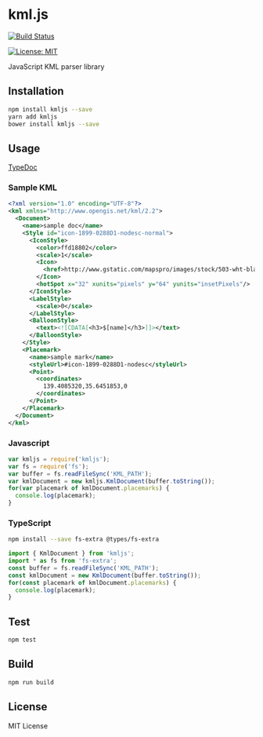 # kml.js

[![Build Status](https://travis-ci.org/endoh0509/kml.js.svg?branch=master)](https://travis-ci.org/endoh0509/kml.js)

[![License: MIT](https://img.shields.io/badge/License-MIT-yellow.svg)](https://opensource.org/licenses/MIT)

JavaScript KML parser library

## Installation

```sh
npm install kmljs --save
yarn add kmljs
bower install kmljs --save
```

## Usage

[TypeDoc](https://endoh0509.github.io/kml.js/)

### Sample KML
```xml
<?xml version="1.0" encoding="UTF-8"?>
<kml xmlns="http://www.opengis.net/kml/2.2">
  <Document>
    <name>sample doc</name>
    <Style id="icon-1899-0288D1-nodesc-normal">
      <IconStyle>
        <color>ffd18802</color>
        <scale>1</scale>
        <Icon>
          <href>http://www.gstatic.com/mapspro/images/stock/503-wht-blank_maps.png</href>
        </Icon>
        <hotSpot x="32" xunits="pixels" y="64" yunits="insetPixels"/>
      </IconStyle>
      <LabelStyle>
        <scale>0</scale>
      </LabelStyle>
      <BalloonStyle>
        <text><![CDATA[<h3>$[name]</h3>]]></text>
      </BalloonStyle>
    </Style>
    <Placemark>
      <name>sample mark</name>
      <styleUrl>#icon-1899-0288D1-nodesc</styleUrl>
      <Point>
        <coordinates>
          139.4085320,35.6451853,0
        </coordinates>
      </Point>
    </Placemark>
  </Document>
</kml>
```

### Javascript

```js
var kmljs = require('kmljs');
var fs = require('fs');
var buffer = fs.readFileSync('KML_PATH');
var kmlDocument = new kmljs.KmlDocument(buffer.toString());
for(var placemark of kmlDocument.placemarks) {
  console.log(placemark);
}
```

### TypeScript

```bash
npm install --save fs-extra @types/fs-extra
```

```ts
import { KmlDocument } from 'kmljs';
import * as fs from 'fs-extra';
const buffer = fs.readFileSync('KML_PATH');
const kmlDocument = new KmlDocument(buffer.toString());
for(const placemark of kmlDocument.placemarks) {
  console.log(placemark);
}
```

## Test

```sh
npm test
```

## Build

```sh
npm run build
```

## License

MIT License
